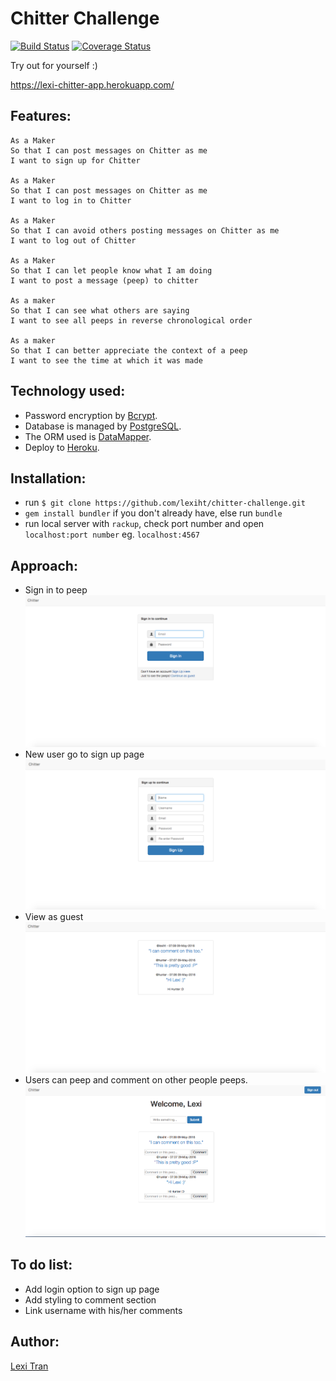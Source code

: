Chitter Challenge
=================

[![Build Status](https://travis-ci.org/lexiht/chitter-challenge.svg?branch=master)](https://travis-ci.org/lexiht/chitter-challenge)
[![Coverage Status](https://coveralls.io/repos/github/makersacademy/chitter-challenge/badge.svg?branch=rjlynch)](https://coveralls.io/github/makersacademy/chitter-challenge?branch=rjlynch)

Try out for yourself :)

https://lexi-chitter-app.herokuapp.com/

Features:
-------

```
As a Maker
So that I can post messages on Chitter as me
I want to sign up for Chitter

As a Maker
So that I can post messages on Chitter as me
I want to log in to Chitter

As a Maker
So that I can avoid others posting messages on Chitter as me
I want to log out of Chitter

As a Maker
So that I can let people know what I am doing  
I want to post a message (peep) to chitter

As a maker
So that I can see what others are saying  
I want to see all peeps in reverse chronological order

As a maker
So that I can better appreciate the context of a peep
I want to see the time at which it was made
```

Technology used:
----------------

* Password encryption by [Bcrypt]( https://github.com/codahale/bcrypt-ruby ). 
* Database is managed by [PostgreSQL]( http://www.postgresql.org/ ). 
* The ORM used is [DataMapper]( http://datamapper.org/ ). 
* Deploy to [Heroku]( https://www.heroku.com/ ).

Installation:
-------------

* run `$ git clone https://github.com/lexiht/chitter-challenge.git`
* `gem install bundler` if you don't already have, else run `bundle`
* run local server with `rackup`, check port number and open `localhost:port number` eg. `localhost:4567`

Approach:
---------

* Sign in to peep
![alt tag](https://github.com/lexiht/chitter-challenge/blob/master/public/images/sign_in.png)
* New user go to sign up page
![alt tag](https://github.com/lexiht/chitter-challenge/blob/master/public/images/sign_up.png)
* View as guest
![alt tag](https://github.com/lexiht/chitter-challenge/blob/master/public/images/guest_view.png)
* Users can peep and comment on other people peeps.
![alt tag](https://github.com/lexiht/chitter-challenge/blob/master/public/images/user_view.png)

To do list:
-------

* Add login option to sign up page
* Add styling to comment section
* Link username with his/her comments


Author:
-------

[Lexi Tran](hazukitran@gmail.com)



